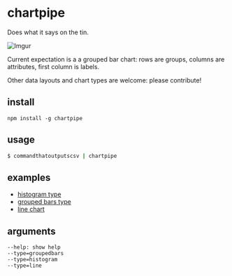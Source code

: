 # chartpipe

Does what it says on the tin.

![Imgur](http://i.imgur.com/ElpdZco.gif)

Current expectation is a a grouped bar chart: rows are groups, columns are attributes, first column is labels.

Other data layouts and chart types are welcome: please contribute!

## install

    npm install -g chartpipe

## usage

```sh
$ commandthatoutputscsv | chartpipe
```

## examples

* [histogram type](http://bl.ocks.org/anonymous/90e80fd9fcb804ce2469)
* [grouped bars type](http://bl.ocks.org/anonymous/2fa1e2f1907471fdb49b)
* [line chart](http://bl.ocks.org/anonymous/21c511a8646eac688e27)

## arguments

```
--help: show help
--type=groupedbars
--type=histogram
--type=line
```
